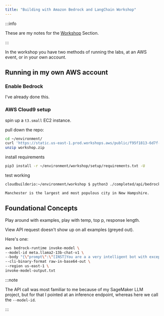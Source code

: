 ```yaml
---
title: "Building with Amazon Bedrock and LangChain Workshop"
---
```


:::info

These are my notes for the [Workshop](https://catalog.workshops.aws/building-with-amazon-bedrock/en-US) Section.

:::

In the workshop you have two methods of running the labs, at an AWS event, or in your own account.

## Running in my own AWS account

### Enable Bedrock

I've already done this.

### AWS Cloud9 setup

spin up a `t3.small` EC2 instance.

pull down the repo:

```bash
cd ~/environment/
curl 'https://static.us-east-1.prod.workshops.aws/public/f95f1813-6d7f-429e-b6ba-f9812fc16bbf/assets/workshop.zip' --output workshop.zip
unzip workshop.zip
```

install requirements

```bash
pip3 install -r ~/environment/workshop/setup/requirements.txt -U
```

test working

```bash
cloudbuilderio:~/environment/workshop $ python3 ./completed/api/bedrock_api.py 

Manchester is the largest and most populous city in New Hampshire.
```

## Foundational Concepts

Play around with examples, play with temp, top p, response length.

View API request doesn't show up on all examples (greyed out).

Here's one:

```bash
aws bedrock-runtime invoke-model \
--model-id meta.llama2-13b-chat-v1 \
--body "{\"prompt\":\"[INST]You are a a very intelligent bot with exceptional critical thinking[/INST]\\nI went to the market and bought 10 apples. I gave 2 apples to your friend and 2 to the helper. I then went and bought 5 more apples and ate 1. How many apples did I remain with?\\n\\nLet's think step by step.\\n\\n\\nFirst, I went to the market and bought 10 apples.\\n\\nThen, I gave 2 apples to your friend.\\n\\nSo, I have 10 - 2 = 8 apples left.\\n\\nNext, I gave 2 apples to the helper.\\n\\nSo, I have 8 - 2 = 6 apples left.\\n\\nNow, I went and bought 5 more apples.\\n\\nSo, I have 6 + 5 = 11 apples left.\\n\\nFinally, I ate 1 apple.\\n\\nSo, I have 11 - 1 = 10 apples left.\\n\\nTherefore, I remain with 10 apples.\",\"max_gen_len\":512,\"temperature\":0.5,\"top_p\":0.9}" \
--cli-binary-format raw-in-base64-out \
--region us-east-1 \
invoke-model-output.txt
```

:::note

The API call was most familiar to me because of my SageMaker LLM project, but for that I pointed at an inference endpoint, whereas here we call the `--model-id`.

:::
